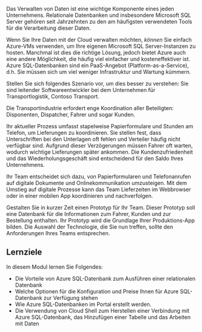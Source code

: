 Das Verwalten von Daten ist eine wichtige Komponente eines jeden Unternehmens. Relationale Datenbanken und insbesondere Microsoft SQL Server gehören seit Jahrzehnten zu den am häufigsten verwendeten Tools für die Verarbeitung dieser Daten. 

Wenn Sie Ihre Daten mit der Cloud verwalten möchten, _können_ Sie einfach Azure-VMs verwenden, um Ihre eigenen Microsoft SQL Server-Instanzen zu hosten. Manchmal ist dies die richtige Lösung, jedoch bietet Azure auch eine andere Möglichkeit, die häufig viel einfacher und kosteneffektiver ist. Azure SQL-Datenbanken sind ein PaaS-Angebot (Platform-as-a-Service), d.h. Sie müssen sich um viel weniger Infrastruktur und Wartung kümmern.

Stellen Sie sich folgendes Szenario vor, um dies besser zu verstehen: Sie sind leitender Softwareentwickler bei dem Unternehmen für Transportlogistik, Contoso Transport.

Die Transportindustrie erfordert enge Koordination aller Beteiligten: Disponenten, Dispatcher, Fahrer und sogar Kunden.

Ihr aktueller Prozess umfasst stapelweise Papierformulare und Stunden am Telefon, um Lieferungen zu koordinieren. Sie stellen fest, dass Unterschriften bei den Unterlagen oft fehlen und Verteiler häufig nicht verfügbar sind. Aufgrund dieser Verzögerungen müssen Fahrer oft warten, wodurch wichtige Lieferungen später ankommen. Die Kundenzufriedenheit und das Wiederholungsgeschäft sind entscheidend für den Saldo Ihres Unternehmens.

Ihr Team entscheidet sich dazu, von Papierformularen und Telefonanrufen auf digitale Dokumente und Onlinekommunikation umzusteigen. Mit dem Umstieg auf digitale Prozesse kann das Team Lieferzeiten im Webbrowser oder in einer mobilen App koordinieren und nachverfolgen.

Gestalten Sie in kurzer Zeit einen Prototyp für Ihr Team. Dieser Prototyp soll eine Datenbank für die Informationen zum Fahrer, Kunden und zur Bestellung enthalten. Ihr Prototyp wird die Grundlage Ihrer Produktions-App bilden. Die Auswahl der Technologie, die Sie nun treffen, sollte den Anforderungen Ihres Teams entsprechen.

## <a name="learning-objectives"></a>Lernziele

In diesem Modul lernen Sie Folgendes:

- Die Vorteile von Azure SQL-Datenbank zum Ausführen einer relationalen Datenbank
- Welche Optionen für die Konfiguration und Preise Ihnen für Azure SQL-Datenbank zur Verfügung stehen
- Wie Azure SQL-Datenbanken im Portal erstellt werden.
- Die Verwendung von Cloud Shell zum Herstellen einer Verbindung mit Azure SQL-Datenbank, das Hinzufügen einer Tabelle und das Arbeiten mit Daten